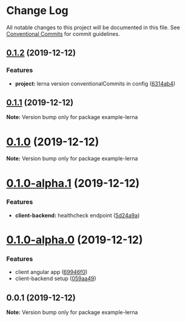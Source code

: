 # Change Log

All notable changes to this project will be documented in this file.
See [Conventional Commits](https://conventionalcommits.org) for commit guidelines.

## [0.1.2](https://github.com/imsergiobernal/example-lerna/compare/v0.1.1...v0.1.2) (2019-12-12)


### Features

* **project:** lerna version conventionalCommits in config ([6314ab4](https://github.com/imsergiobernal/example-lerna/commit/6314ab4fa6f032c0403c2c62fe5ee0fe9bd7f8e0))





## [0.1.1](https://github.com/imsergiobernal/example-lerna/compare/v0.1.0...v0.1.1) (2019-12-12)

**Note:** Version bump only for package example-lerna





# [0.1.0](https://github.com/imsergiobernal/example-lerna/compare/v0.1.0-alpha.1...v0.1.0) (2019-12-12)

**Note:** Version bump only for package example-lerna





# [0.1.0-alpha.1](https://github.com/imsergiobernal/example-lerna/compare/v0.1.0-alpha.0...v0.1.0-alpha.1) (2019-12-12)


### Features

* **client-backend:** healthcheck endpoint ([5d24a9a](https://github.com/imsergiobernal/example-lerna/commit/5d24a9acab7bdd1902d77d0f92ade43703830496))






# [0.1.0-alpha.0](https://github.com/imsergiobernal/example-lerna/compare/v0.0.2-alpha.0...v0.1.0-alpha.0) (2019-12-12)


### Features

* client angular app ([69946f0](https://github.com/imsergiobernal/example-lerna/commit/69946f0bd9a4890948b357b22987f652601eab4d))
* client-backend setup ([059aa49](https://github.com/imsergiobernal/example-lerna/commit/059aa49cb2ed61f3e4f20497d35b84fe52fc814e))





## 0.0.1 (2019-12-12)

**Note:** Version bump only for package example-lerna
